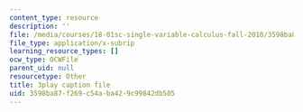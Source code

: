 ```yaml
---
content_type: resource
description: ''
file: /media/courses/18-01sc-single-variable-calculus-fall-2010/3598ba87f269c54aba429c99842db505_QEBkT-Pgqos.srt
file_type: application/x-subrip
learning_resource_types: []
ocw_type: OCWFile
parent_uid: null
resourcetype: Other
title: 3play caption file
uid: 3598ba87-f269-c54a-ba42-9c99842db505
---
```

